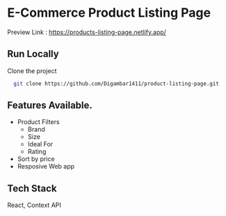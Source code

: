 # E-Commerce Product Listing Page
Preview Link : https://products-listing-page.netlify.app/

## Run Locally

Clone the project

```bash
  git clone https://github.com/Digambar1411/product-listing-page.git
```

## Features Available.

- Product Filters
  -  Brand
  -  Size
  -  Ideal For
  -  Rating
- Sort by price
- Resposive Web app

## Tech Stack

React, Context API


